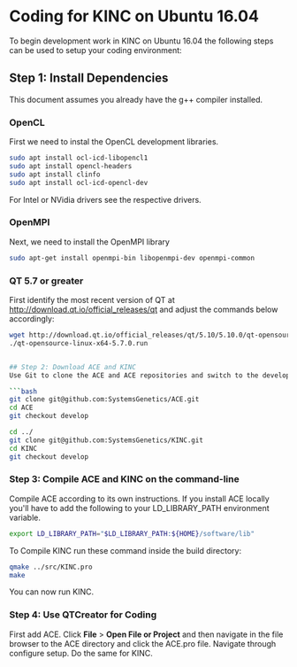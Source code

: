 
# Coding for KINC on Ubuntu 16.04
To begin development work in KINC on Ubuntu 16.04 the following steps can be used to setup your coding environment:

## Step 1: Install Dependencies
This document assumes you already have the g++ compiler installed.

### OpenCL
First we need to instal the OpenCL development libraries.  

```bash
sudo apt install ocl-icd-libopencl1
sudo apt install opencl-headers
sudo apt install clinfo
sudo apt install ocl-icd-opencl-dev
```
For Intel or NVidia drivers see the respective drivers.

### OpenMPI
Next, we need to install the OpenMPI library

```bash
sudo apt-get install openmpi-bin libopenmpi-dev openmpi-common
```

### QT 5.7 or greater
First identify the most recent version of QT at http://download.qt.io/official_releases/qt and adjust the commands below accordingly:

```bash
wget http://download.qt.io/official_releases/qt/5.10/5.10.0/qt-opensource-linux-x64-5.10.0.run
./qt-opensource-linux-x64-5.7.0.run


## Step 2: Download ACE and KINC
Use Git to clone the ACE and ACE repositories and switch to the develop branch

```bash
git clone git@github.com:SystemsGenetics/ACE.git
cd ACE
git checkout develop 

cd ../
git clone git@github.com:SystemsGenetics/KINC.git
cd KINC
git checkout develop
```
### Step 3: Compile ACE and KINC on the command-line
Compile ACE according to its own instructions.  If you install ACE locally you'll have to add the following to your LD_LIBRARY_PATH environment variable.

```bash
export LD_LIBRARY_PATH="$LD_LIBRARY_PATH:${HOME}/software/lib"
```

To Compile KINC run these command inside the build directory:

```bash
qmake ../src/KINC.pro
make
```
You can now run KINC.

### Step 4: Use QTCreator for Coding
First add ACE. Click **File** > **Open File or Project** and then navigate in the file browser to the ACE directory and click the ACE.pro file. Navigate through configure setup.  Do the same for KINC.
